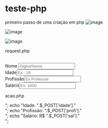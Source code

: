 

# teste-php
primeiro passo de uma criação em php 
![image](https://user-images.githubusercontent.com/72118415/118348474-ffcae500-b520-11eb-846f-1249457bac42.png)

![image](https://user-images.githubusercontent.com/72118415/118348574-b5963380-b521-11eb-817c-d7087e5b1202.png)



![image](https://user-images.githubusercontent.com/72118415/118348559-a7e0ae00-b521-11eb-8b3c-ba20bd639228.png)



request.php

<!DOCTYPE html>
<html lang="pt-BR">
<head>
<meta charset="UTF-8">
<meta name="viewport" content="width=device-width, initial-scale=1.0">
<meta http-equiv="X-UA-Compatible" content="ie=edge">
<title>GET e POST</title>
</head>
<body>
<form id="form1" name="form1" method="post" action="acao.php">
<br>
 Nome <input name="nome" type="text" id="nome" placeholder = "Digitar
Nome"><br>
Idade<input name="idade" type="text" id="idade" placeholder = "Ex.: 18"><br>
Profissão<input name="profi" type="text" id="profi" placeholder = "Ex:
Professor"><br>
Salário<input name="sal" type="text"id="sal" placeholder = "Ex: 1000"><br>
  
  
  acao.php
  
  <?php
echo "Nome: ".$_POST['nome']."<br>";
echo "Idade: ".$_POST['idade']."<br>";
echo "Profissão: ".$_POST['profi']."<br>";
echo "Salário: R$ ".$_POST['sal']."<br>";


